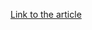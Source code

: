 [Link to the article](https://www.verfassungsschutz.de/de/oeffentlichkeitsarbeit/publikationen/pb-spionage-und-proliferationsabwehr/broschuere-2018-07-bfv-cyber-brief-2018-02)
